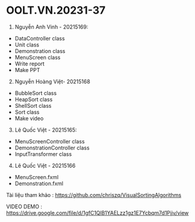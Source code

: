 # OOLT.VN.20231-37
1. Nguyễn Anh Vinh - 20215169:
  - DataController class
  - Unit class
  - Demonstration class
  - MenuScreen class
  - Write report
  - Make PPT
2. Nguyễn Hoàng Việt- 20215168
  -	BubbleSort class
  -	HeapSort class
  -	ShellSort class
  -	Sort class
  -	Make video
3. Lê Quốc Việt - 20215165:
  -	MenuScreenController class
  -	DemonstrationController class
  -	InputTransformer class
4. Lê Quốc Việt - 20215166
  -	MenuScreen.fxml
  -	Demonstration.fxml

Tài liệu tham khảo : https://github.com/chriszq/VisualSortingAlgorithms

VIDEO DEMO : https://drive.google.com/file/d/1gfC1QlB1YAELzz1gz1E7Ycbqm7d1Pjjv/view
